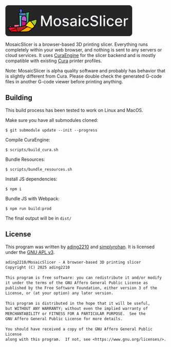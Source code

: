 <img src="public/img/logo_title.png" height="96px">

MosaicSlicer is a browser-based 3D printing slicer. Everything runs completely within your web browser, and nothing is sent to any servers or cloud services. It uses [CuraEngine](https://github.com/ading2210/CuraEngine) for the slicer backend and is mostly compatible with existing [Cura](https://github.com/Ultimaker/Cura) printer profiles.

Note: MosaicSlicer is alpha quality software and probably has behavior that is slightly different from Cura. Please double check the generated G-code files in another G-code viewer before printing anything.

## Building

This build process has been tested to work on Linux and MacOS.

Make sure you have all submodules cloned:

```
$ git submodule update --init --progress
```

Compile CuraEngine:

```
$ scripts/build_cura.sh
```

Bundle Resources:

```
$ scripts/bundle_resources.sh
```

Install JS dependencies:

```
$ npm i
```

Bundle JS with Webpack:

```
$ npm run build:prod
```

The final output will be in `dist/`

## License

This program was written by [ading2210](https://github.com/ading2210) and [simplyrohan](https://github.com/simplyrohan). It is licensed under the [GNU APL v3](https://www.gnu.org/licenses/agpl-3.0.en.html).

```
ading2210/MosaicSlicer - A browser-based 3D printing slicer
Copyright (C) 2025 ading2210

This program is free software: you can redistribute it and/or modify
it under the terms of the GNU Affero General Public License as
published by the Free Software Foundation, either version 3 of the
License, or (at your option) any later version.

This program is distributed in the hope that it will be useful,
but WITHOUT ANY WARRANTY; without even the implied warranty of
MERCHANTABILITY or FITNESS FOR A PARTICULAR PURPOSE.  See the
GNU Affero General Public License for more details.

You should have received a copy of the GNU Affero General Public License
along with this program.  If not, see <https://www.gnu.org/licenses/>.
```
